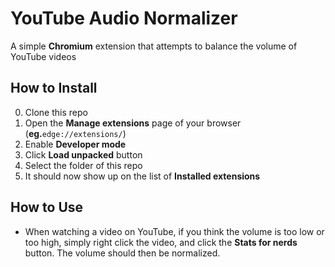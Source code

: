 # YouTube Audio Normalizer
A simple **Chromium** extension that attempts to balance the volume of YouTube videos

## How to Install
0. Clone this repo
1. Open the **Manage extensions** page of your browser (**eg.**`edge://extensions/`)
2. Enable **Developer mode**
3. Click **Load unpacked** button
4. Select the folder of this repo
5. It should now show up on the list of **Installed extensions**

## How to Use
- When watching a video on YouTube, if you think the volume is too low or too high,
simply right click the video, and click the **Stats for nerds** button. The volume should then be normalized.
